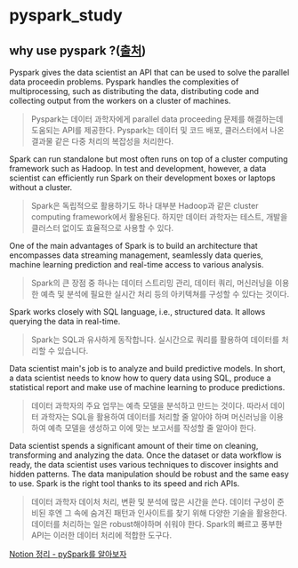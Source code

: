 # pyspark_study

## why use pyspark ?([출처](https://www.guru99.com/pyspark-tutorial.html#8))

Pyspark gives the data scientist an API that can be used to solve the parallel data proceedin problems. Pyspark handles the complexities of multiprocessing, such as distributing the data, distributing code and collecting output from the workers on a cluster of machines.

> Pyspark는 데이터 과학자에게 parallel data proceeding 문제를 해결하는데 도움되는 API를 제공한다. Pyspark는 데이터 및 코드 배포, 클러스터에서 나온 결과물 같은 다중 처리의 복잡성을 처리한다.

Spark can run standalone but most often runs on top of a cluster computing framework such as Hadoop. In test and development, however, a data scientist can efficiently run Spark on their development boxes or laptops without a cluster.

> Spark은 독립적으로 활용하기도 하나 대부분 Hadoop과 같은 cluster computing framework에서 활용된다. 하지만 데이터 과학자는 테스트, 개발을 클러스터 없이도 효율적으로 사용할 수 있다.

One of the main advantages of Spark is to build an architecture that encompasses data streaming management, seamlessly data queries, machine learning prediction and real-time access to various analysis.

> Spark의 큰 장점 중 하나는 데이터 스트리밍 관리, 데이터 쿼리, 머신러닝을 이용한 예측 및 분석에 필요한 실시간 처리 등의 아키텍쳐를 구성할 수 있다는 것이다.

Spark works closely with SQL language, i.e., structured data. It allows querying the data in real-time.

> Spark는 SQL과 유사하게 동작합니다. 실시간으로 쿼리를 활용하여 데이터를 처리할 수 있습니다.

Data scientist main's job is to analyze and build predictive models. In short, a data scientist needs to know how to query data using SQL, produce a statistical report and make use of machine learning to produce predictions. 

> 데이터 과학자의 주요 업무는 예측 모델을 분석하고 만드는 것이다. 따라서 데이터 과학자는 SQL을 활용하여 데이터를 처리할 줄 알아야 하며 머신러닝을 이용하여 예측 모델을 생성하고 이에 맞는 보고서를 작성할 줄 알아야 한다. 

Data scientist spends a significant amount of their time on cleaning, transforming and analyzing the data. Once the dataset or data workflow is ready, the data scientist uses various techniques to discover insights and hidden patterns. The data manipulation should be robust and the same easy to use. Spark is the right tool thanks to its speed and rich APIs.

> 데이터 과학자 데이처 처리, 변환 및 분석에 많은 시간을 쓴다. 데이터 구성이 준비된 후엔 그 속에 숨겨진 패턴과 인사이트를 찾기 위해 다양한 기술을 활용한다. 데이터를 처리하는 일은 robust해야하며 쉬워야 한다. Spark의 빠르고 풍부한 API는 이러한 데이터 처리에 적합한 도구다. 


[Notion 정리 - pySpark를 알아보자](https://www.notion.so/jaemin/PySpark-9eb9ce59791241b583f77537f73768b8#6120273dd3f6431691173a8b5ea9513c)
